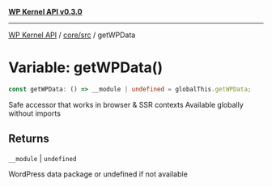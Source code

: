 [**WP Kernel API v0.3.0**](../../../README.md)

---

[WP Kernel API](../../../README.md) / [core/src](../README.md) / getWPData

# Variable: getWPData()

```ts
const getWPData: () => __module | undefined = globalThis.getWPData;
```

Safe accessor that works in browser & SSR contexts
Available globally without imports

## Returns

`__module` \| `undefined`

WordPress data package or undefined if not available
